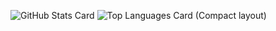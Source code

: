![GitHub Stats Card](https://github-readme-stats.vercel.app/api?username=wakkihaya&count_private=true&show_icons=true)
![Top Languages Card (Compact layout)](https://github-readme-stats.vercel.app/api/top-langs/?username=wakkihaya&hide=jupyter%20notebook&langs_count=8&layout=compact")
